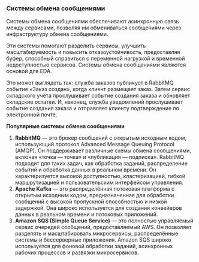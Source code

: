 ### Системы обмена сообщениями

Системы обмена сообщениями обеспечивают асинхронную связь между сервисами, позволяя им обмениваться сообщениями через инфраструктуру обмена сообщениями.

Эти системы помогают разделить сервисы, улучшить масштабируемость и повысить отказоустойчивость, предоставляя буфер, способный справиться с переменной нагрузкой и временной недоступностью сервисов. Системы обмена сообщениями являются основой для EDA.

Это может выглядеть так: служба заказов публикует в RabbitMQ событие «Заказ создан», когда клиент размещает заказ. Затем сервис складского учёта прослушивает событие создания заказа и обновляет складские остатки. И, наконец, служба уведомлений прослушивает событие создания заказа и отправляет клиенту подтверждение по электронной почте.

**Популярные системы обмена сообщениями**

1. **RabbitMQ** — это брокер сообщений с открытым исходным кодом, использующий протокол Advanced Message Queuing Protocol (AMQP). Он поддерживает различные схемы обмена сообщениями, включая «точка — точка» и «публикация — подписка».
   RabbitMQ подходит для таких задач, как обработка заданий, распределение событий и обработка данных в реальном времени. Он характеризуется высокой доступностью, кластеризацией, гибкой маршрутизацией и пользовательским интерфейсом управления.
2. **Apache Kafka** — это распределённая потоковая платформа с открытым исходным кодом, предназначенная для обработки сообщений с высокой пропускной способностью и низкой задержкой. Она широко используется для создания конвейеров данных в реальном времени и потоковых приложений.
3. **Amazon SQS (Simple Queue Service)** — это полностью управляемый сервис очередей сообщений, предоставляемый AWS. Он позволяет разделять и масштабировать микросервисы, распределённые системы и бессерверные приложения. Amazon SQS широко используется для фоновой обработки заданий, асинхронных рабочих процессов и развязки микросервисов.
